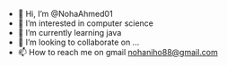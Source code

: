 - 👋 Hi, I’m @NohaAhmed01
- 👀 I’m interested in computer science
- 🌱 I’m currently learning java
- 💞️ I’m looking to collaborate on ...
- 📫 How to reach me on gmail nohaniho88@gmail.com

<!---
NohaAhmed01/NohaAhmed01 is a ✨ special ✨ repository because its `README.md` (this file) appears on your GitHub profile.
You can click the Preview link to take a look at your changes.
--->
